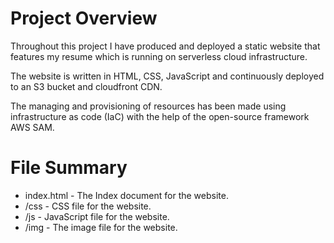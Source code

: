 # Project Overview

Throughout this project I have produced and deployed a static website that features my resume which is running on serverless cloud infrastructure.

The website is written in HTML, CSS, JavaScript and continuously deployed to an S3 bucket and cloudfront CDN.

The managing and provisioning of resources has been made using infrastructure as code (IaC) with the help of the open-source framework AWS SAM.

# File Summary
* index.html - The Index document for the website.
* /css - CSS file for the website.
* /js - JavaScript file for the website.
* /img - The image file for the website.
